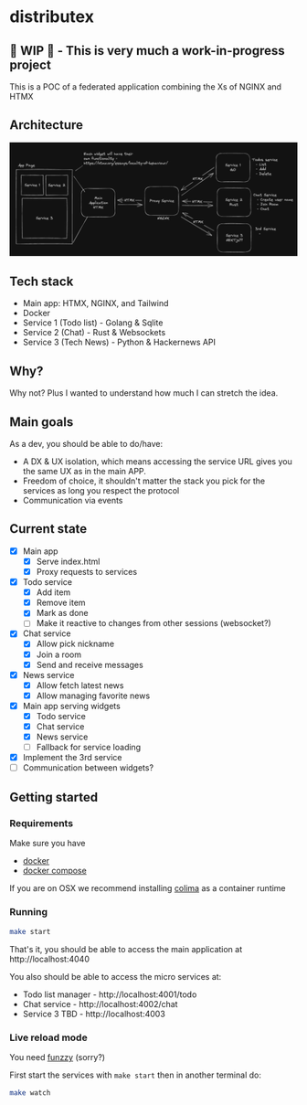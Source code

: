 # distributex

## 🚧 WIP 🚧 - This is very much a work-in-progress project

This is a POC of a federated application combining the Xs of NGINX and HTMX

## Architecture

![Architecture](/architecture.png?raw=true "architecture diagram")

## Tech stack

 - Main app: HTMX, NGINX, and Tailwind
 - Docker 
 - Service 1 (Todo list) - Golang & Sqlite
 - Service 2 (Chat) - Rust & Websockets
 - Service 3 (Tech News) - Python & Hackernews API

## Why?

Why not? Plus I wanted to understand how much I can stretch the idea.

## Main goals

As a dev, you should be able to do/have:

 - A DX & UX isolation, which means accessing the service URL gives you the same UX as in the main APP.
 - Freedom of choice, it shouldn't matter the stack you pick for the services as long you respect the protocol
 - Communication via events

## Current state

 - [x] Main app
   - [x] Serve index.html 
   - [x] Proxy requests to services
 - [x] Todo service
   - [x] Add item
   - [x] Remove item
   - [x] Mark as done
   - [ ] Make it reactive to changes from other sessions (websocket?)
 - [x] Chat service 
   - [x] Allow pick nickname
   - [x] Join a room
   - [x] Send and receive messages
 - [x] News service
   - [x] Allow fetch latest news
   - [x] Allow managing favorite news
 - [x] Main app serving widgets
   - [x] Todo service
   - [x] Chat service
   - [x] News service
   - [ ] Fallback for service loading
 - [x] Implement the 3rd service 
 - [ ] Communication between widgets?

## Getting started

### Requirements

Make sure you have 
 - [docker](https://docs.docker.com/engine/install/)
 - [docker compose](https://docs.docker.com/compose/install/)

If you are on OSX we recommend installing [colima](https://github.com/abiosoft/colima) as a container runtime

### Running

```bash
make start
```

That's it, you should be able to access the main application at http://localhost:4040

You also should be able to access the micro services at:
  - Todo list manager - http://localhost:4001/todo
  - Chat service - http://localhost:4002/chat
  - Service 3 TBD - http://localhost:4003

### Live reload mode

You need [funzzy](https://github.com/cristianoliveira/funzzy) (sorry?)

First start the services with `make start` then in another terminal do:

```bash
make watch
```
